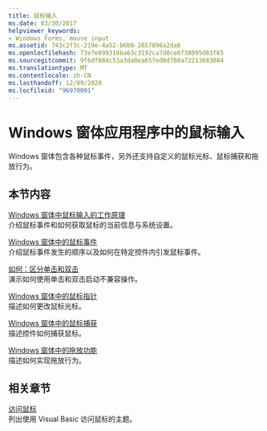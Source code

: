 ```yaml
---
title: 鼠标输入
ms.date: 03/30/2017
helpviewer_keywords:
- Windows Forms, mouse input
ms.assetid: 743c2f3c-219e-4a52-b6b8-2657096a2da6
ms.openlocfilehash: 73e7e899316ba63c3192ca7d0ce6f38095d83f65
ms.sourcegitcommit: 9f6df084c53a3da0ea657ed0d708a72213683084
ms.translationtype: MT
ms.contentlocale: zh-CN
ms.lasthandoff: 12/09/2020
ms.locfileid: "96970091"
---
```

# <a name="mouse-input-in-a-windows-forms-application"></a>Windows 窗体应用程序中的鼠标输入

Windows 窗体包含各种鼠标事件，另外还支持自定义的鼠标光标、鼠标捕获和拖放行为。  
  
## <a name="in-this-section"></a>本节内容  

 [Windows 窗体中鼠标输入的工作原理](how-mouse-input-works-in-windows-forms.md)  
 介绍鼠标事件和如何获取鼠标的当前信息与系统设置。  
  
 [Windows 窗体中的鼠标事件](mouse-events-in-windows-forms.md)  
 介绍鼠标事件发生的顺序以及如何在特定控件内引发鼠标事件。  
  
 [如何：区分单击和双击](how-to-distinguish-between-clicks-and-double-clicks.md)  
 演示如何使用单击和双击启动不兼容操作。  
  
 [Windows 窗体中的鼠标指针](mouse-pointers-in-windows-forms.md)  
 描述如何更改鼠标光标。  
  
 [Windows 窗体中的鼠标捕获](mouse-capture-in-windows-forms.md)  
 描述控件如何捕获鼠标。  
  
 [Windows 窗体中的拖放功能](drag-and-drop-functionality-in-windows-forms.md)  
 描述如何实现拖放行为。  
  
## <a name="related-sections"></a>相关章节  

 [访问鼠标](/dotnet/visual-basic/developing-apps/programming/computer-resources/accessing-the-mouse)  
 列出使用 Visual Basic 访问鼠标的主题。

